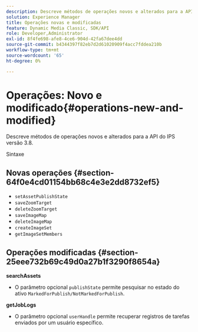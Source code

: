 ```yaml
---
description: Descreve métodos de operações novos e alterados para a API do IPS versão 3.8.
solution: Experience Manager
title: Operações novas e modificadas
feature: Dynamic Media Classic, SDK/API
role: Developer,Administrator
exl-id: 8f4fe698-afe8-4ce6-904d-42fa67dee4dd
source-git-commit: b4344397f82eb7d2d61020909f4acc7fddea210b
workflow-type: tm+mt
source-wordcount: '65'
ht-degree: 0%

---
```


# Operações: Novo e modificado{#operations-new-and-modified}

Descreve métodos de operações novos e alterados para a API do IPS versão 3.8.

Sintaxe

## Novas operações {#section-64f0e4cd01154bb68c4e3e2dd8732ef5}

* `setAssetPublishState`
* `saveZoomTarget`
* `deleteZoomTarget`
* `saveImageMap`
* `deleteImageMap`
* `createImageSet`
* `getImageSetMembers`

## Operações modificadas {#section-25eee732b69c49d0a27b1f3290f8654a}

**searchAssets**

* O parâmetro opcional `publishState` permite pesquisar no estado do ativo `MarkedForPublish/NotMarkedForPublish`.

**getJobLogs**

* O parâmetro opcional `userHandle` permite recuperar registros de tarefas enviados por um usuário específico.

